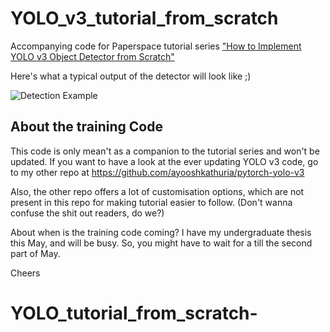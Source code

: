# YOLO_v3_tutorial_from_scratch
Accompanying code for Paperspace tutorial series ["How to Implement YOLO v3 Object Detector from Scratch"](https://blog.paperspace.com/how-to-implement-a-yolo-object-detector-in-pytorch/)

Here's what a typical output of the detector will look like ;)

![Detection Example](https://i.imgur.com/m2jwnen.png)

## About the training Code

This code is only mean't as a companion to the tutorial series and won't be updated. If you want to have a look at the ever updating YOLO v3 code, go to my other repo at https://github.com/ayooshkathuria/pytorch-yolo-v3

Also, the other repo offers a lot of customisation options, which are not present in this repo for making tutorial easier to follow. (Don't wanna confuse the shit out readers, do we?)

About when is the training code coming? I have my undergraduate thesis this May, and will be busy. So, you might have to wait for a till the second part of May. 

Cheers

# YOLO_tutorial_from_scratch-
